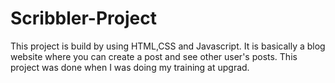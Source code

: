 # Scribbler-Project

This project is build by using HTML,CSS and Javascript. It is basically a blog website where you can create a post and see other user's posts. This project was done when I was doing my training at upgrad.

